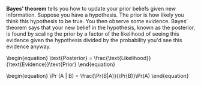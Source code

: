 **Bayes' theorem** tells you how to update your prior beliefs given new information. Suppose you have a hypothesis. The prior is how likely you think this hypothesis to be true. You then observe some evidence. Bayes' theorem says that your new belief in the hypothesis, known as the posterior, is found by scaling the prior by a factor of the likelihood of seeing this evidence given the hypothesis divided by the probability you'd see this evidence anyway.

\begin{equation}
\text{Posterior} = \frac{\text{Likelihood}}{\text{Evidence}}\text{Prior}
\end{equation}


\begin{equation}
\Pr (A | B) = \frac{\Pr(B|A)}{\Pr(B)}\Pr(A)
\end{equation}
